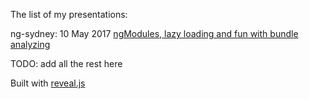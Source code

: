 The list of my presentations:

ng-sydney:
10 May 2017 [ngModules, lazy loading and fun with bundle analyzing](https://kuncevic.github.io/presentations/ng-modules-lazy-loading-and-fun-with-bundle-analyzing.html)

TODO: add all the rest here

Built with [reveal.js](https://github.com/hakimel/reveal.js)